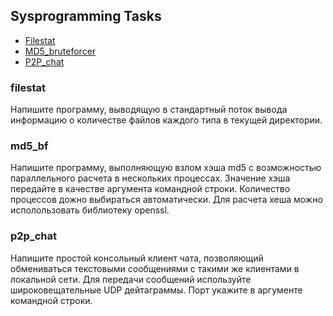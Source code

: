 
## Sysprogramming Tasks 
* [Filestat](/filestat/README.md)
* [MD5_bruteforcer](/md5_bf/README.md)
* [P2P_chat](/p2p_chat/README.md) 


### filestat 
Напишите программу, выводящую в стандартный поток вывода информацию о количестве файлов каждого типа в текущей директории.

### md5_bf
Напишите программу, выполняющую взлом хэша md5 с возможностью параллельного расчета в нескольких процессах. Значение хэша передайте в качестве аргумента командной строки. Количество процессов дожно выбираться автоматически. Для расчета хеша можно исполользовать библиотеку openssl.

### p2p_chat
Напишите простой консольный клиент чата, позволяющий обмениваться текстовыми сообщениями с такими же клиентами в локальной сети. Для передачи сообщений используйте широковещательные UDP дейтаграммы. Порт укажите в аргументе командной строки.
